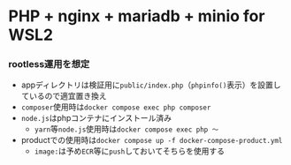# PHP + nginx + mariadb + minio for WSL2

### rootless運用を想定
- appディレクトリは検証用に`public/index.php`（`phpinfo()`表示）を設置しているので適宜置き換え
- `composer`使用時は`docker compose exec php composer`
- `node.js`はphpコンテナにインストール済み
    - `yarn`等`node.js`使用時は`docker compose exec php ～`
- productでの使用時は`docker compose up -f docker-compose-product.yml`
    - `image:`は予め`ECR`等に`push`しておいてそちらを使用する
